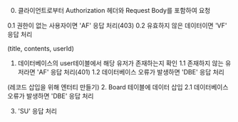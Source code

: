 0. 클라이언트로부터 Authorization 헤더와 Request Body를 포함하여 요청

0.1 권한이 없는 사용자이면 'AF' 응답 처리(403)
0.2 유효하지 않은 데이터이면 'VF' 응답 처리

(title, contents, userId)

1. 데이터베이스의 user테이블에서 해당 유저가 존재하는지 확인
1.1 존재하지 않는 유저라면 'AF' 응답 처리(401)
1.2 데이터베이스 오류가 발생하면 'DBE' 응답 처리

(레코드 삽입을 위해 엔터티 만들기)
2. Board 테이블에 데이터 삽입
2.1 데이터베이스 오류가 발생하면 'DBE' 응답 처리

3. 'SU' 응답 처리